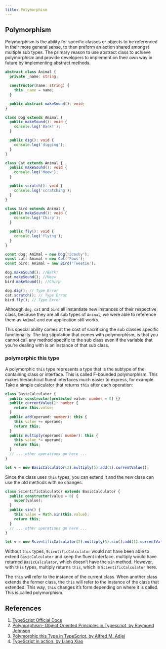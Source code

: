 ```yaml
---
title: Polymorphism
---
```


## Polymorphism

Polymorphism is the ability for specific classes or objects to be referenced in their more general sense, to then preform an action shared amongst multiple sub types. The primary reason to use abstract class to achieve polymorphism and provide developers to implement on their own way in future by implementing abstract methods.

```typescript
abstract class Animal {
  private _name: string;

  constructor(name: string) {
    this._name = name;
  }

  public abstract makeSound(): void;
}

class Dog extends Animal {
  public makeSound(): void {
    console.log('Bark!');
  }

  public dig(): void {
    console.log('digging');
  }
}

class Cat extends Animal {
  public makeSound(): void {
    console.log('Meow');
  }

  public scratch(): void {
    console.log('scratching');
  }
}

class Bird extends Animal {
  public makeSound(): void {
    console.log('Chirp');
  }

  public fly(): void {
    console.log('flying');
  }
}

const dog: Animal = new Dog('Scooby');
const cat: Animal = new Cat('Paws');
const bird: Animal = new Bird('Tweetie');

dog.makeSound(); //Bark!
cat.makeSound(); //Meow
bird.makeSound(); //Chirp

dog.dig(); // Type Error
cat.scratch(); // Type Error
bird.fly(); // Type Error
```

Although `dog`, `cat` and `bird` all instantiate new instances of their respective class, because they are all sub types of `Animal`, we were able to reference them as `Animal` and our application still works.

This special ability comes at the cost of sacrificing the sub classes specific functionality. The big stipulation that comes with polymorphism, is that you cannot call any method specific to the sub class even if the variable that you’re dealing with is an instance of that sub class.

### polymorphic this type

A polymorphic `this` type represents a type that is the subtype of the containing class or interface. This is called F-bounded polymorphism. This makes hierarchical fluent interfaces much easier to express, for example. Take a simple calculator that returns `this` after each operation:

```typescript
class BasicCalculator {
  public constructor(protected value: number = 0) {}
  public currentValue(): number {
    return this.value;
  }
  public add(operand: number): this {
    this.value += operand;
    return this;
  }
  public multiply(operand: number): this {
    this.value *= operand;
    return this;
  }
  // ... other operations go here ...
}

let v = new BasicCalculator(2).multiply(5).add(1).currentValue();
```

Since the class uses `this` types, you can extend it and the new class can use the old methods with no changes.

```typescript
class ScientificCalculator extends BasicCalculator {
  public constructor(value = 0) {
    super(value);
  }
  public sin() {
    this.value = Math.sin(this.value);
    return this;
  }
  // ... other operations go here ...
}

let v = new ScientificCalculator(2).multiply(5).sin().add(1).currentValue();
```

Without `this` types, `ScientificCalculator` would not have been able to extend `BasicCalculator` and keep the fluent interface. multiply would have returned `BasicCalculator`, which doesn’t have the `sin` method. However, with `this` types, multiply returns `this`, which is `ScientificCalculator` here.

The `this` will refer to the instance of the current class. When another class extends the former class, the `this` will refer to the instance of the class that extended. This way, `this` changes it’s form depending on where it is called. This is called polymorphism.

## References

1. [TypeScript Official Docs](https://www.typescriptlang.org/docs/handbook/advanced-types.html#polymorphic-this-types)
2. [Polymorphism- Object Oriented Principles in Typescript, by Raymond Johnson](https://medium.com/@raymondjohnson121/polymorphism-object-oriented-principles-in-typescript-b176995e5643)
3. [Polymorphic this Type in TypeScript, by Alfred M. Adjei](https://alligator.io/typescript/polymorphic-this/)
4. [TypeScript in action, by Liang Xiao](https://time.geekbang.org/course/detail/211-108549)
